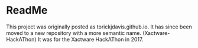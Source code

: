# ReadMe
This project was originally posted as torickjdavis.github.io. It has since been moved to a new repository with a more semantic name. (Xactware-HackAThon) It was for the Xactware HackAThon in 2017.
